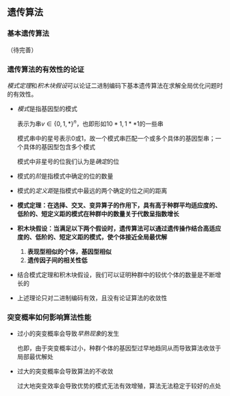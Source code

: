 ## 遗传算法
### 基本遗传算法
（待完善）
### 遗传算法的有效性的论证
*模式定理*和*积木块假设*可以论证二进制编码下基本遗传算法在求解全局优化问题时的有效性。
- *模式*是指基因型的模式
  
  表示为串$v \in \{0,1,*\}^n$，也即形如$10*1,1**1$的一些串
  
  模式串中的星号表示0或1，故一个模式串匹配一个或多个具体的基因型串；一个具体的基因型包含多个模式

  模式中非星号的位我们认为是*确定*的位

- 模式的*阶*是指模式中确定的位的数量
- 模式的*定义距*是指模式中最远的两个确定的位之间的距离

- **模式定理：在选择、交叉、变异算子的作用下，具有高于种群平均适应度的、低阶的、短定义距的模式在种群中的数量关于代数呈指数增长**

- **积木块假设：当满足以下两个假设时，遗传算法可以通过遗传操作结合高适应度的、低阶的、短定义距的模式，使个体接近全局最优解**
   1. **表现型相似的个体，基因型相似**
   2. **遗传因子间的相关性低**

- 结合模式定理和积木块假设，我们可以证明种群中的较优个体的数量是不断增长的
- 上述理论只对二进制编码有效，且没有论证算法的收敛性

### 突变概率如何影响算法性能
- 过小的突变概率会导致*早熟现象*的发生
  
  也即，由于突变概率过小，种群个体的基因型过早地趋同从而导致算法收敛于局部最优解处

- 过大的突变概率会导致算法的不收敛
  
  过大地突变效率会导致优势的模式无法有效增殖，算法无法稳定于较好的点处